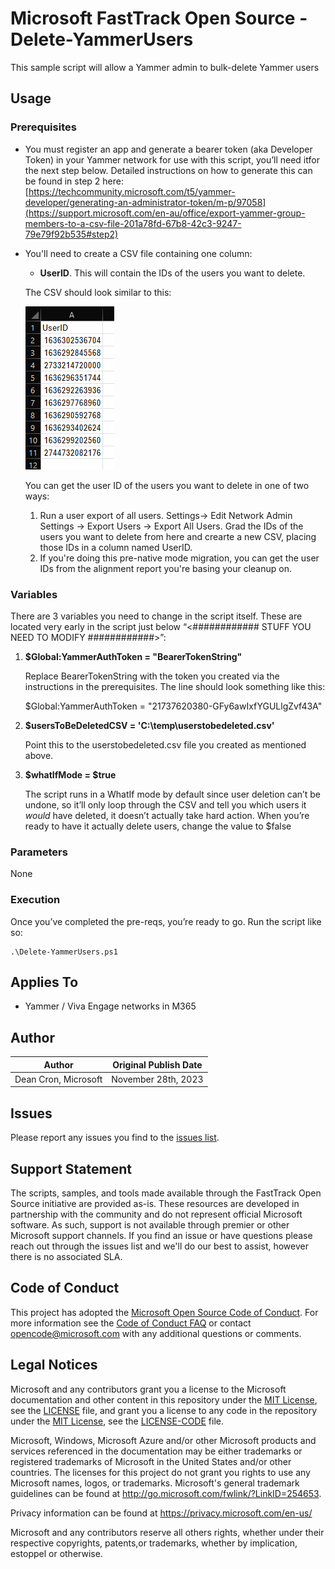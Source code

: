 # Microsoft FastTrack Open Source - Delete-YammerUsers

This sample script will allow a Yammer admin to bulk-delete Yammer users

## Usage

### Prerequisites

- You must register an app and generate a bearer token (aka Developer Token) in your Yammer network for use with this script, you’ll need itfor the next step below. Detailed instructions on how to generate this can be found in step 2 here: [https://techcommunity.microsoft.com/t5/yammer-developer/generating-an-administrator-token/m-p/97058](https://support.microsoft.com/en-au/office/export-yammer-group-members-to-a-csv-file-201a78fd-67b8-42c3-9247-79e79f92b535#step2)

- You'll need to create a CSV file containing one column:
	- **UserID**. This will contain the IDs of the users you want to delete.
 
  The CSV should look similar to this:

  ![CSV format](UserIDSample.png?raw=true "Title")

  You can get the user ID of the users you want to delete in one of two ways:

    1. Run a user export of all users. Settings-> Edit Network Admin Settings -> Export Users -> Export All Users. Grad the IDs of the users you want to delete from here and crearte a new CSV, placing those IDs in a column named UserID.
    2. If you're doing this pre-native mode migration, you can get the user IDs from the alignment report you're basing your cleanup on.

### Variables

There are 3 variables you need to change in the script itself. These are located very early in the script just below “<############    STUFF YOU NEED TO MODIFY    ############>”:

1. **$Global:YammerAuthToken = "BearerTokenString"**

	  Replace BearerTokenString with the token you created via the instructions in the prerequisites. The line should look something like this:

    $Global:YammerAuthToken = "21737620380-GFy6awIxfYGULlgZvf43A"

2. **$usersToBeDeletedCSV = 'C:\temp\userstobedeleted.csv'**
  
    Point this to the userstobedeleted.csv file you created as mentioned above.

3. **$whatIfMode = $true**

   The script runs in a WhatIf mode by default since user deletion can’t be undone, so it’ll only loop through the CSV and tell you which users it *would* have deleted, it doesn’t actually take hard action. When        you’re ready to have it actually delete users, change the value to $false
  
### Parameters

None

### Execution

Once you’ve completed the pre-reqs, you’re ready to go. Run the script like so:

	.\Delete-YammerUsers.ps1

## Applies To

- Yammer / Viva Engage networks in M365

## Author

|Author|Original Publish Date
|----|--------------------------
|Dean Cron, Microsoft|November 28th, 2023|

## Issues

Please report any issues you find to the [issues list](/issues).

## Support Statement

The scripts, samples, and tools made available through the FastTrack Open Source initiative are provided as-is. These resources are developed in partnership with the community and do not represent official Microsoft software. As such, support is not available through premier or other Microsoft support channels. If you find an issue or have questions please reach out through the issues list and we'll do our best to assist, however there is no associated SLA.

## Code of Conduct

This project has adopted the [Microsoft Open Source Code of Conduct](https://opensource.microsoft.com/codeofconduct/).
For more information see the [Code of Conduct FAQ](https://opensource.microsoft.com/codeofconduct/faq/) or
contact [opencode@microsoft.com](mailto:opencode@microsoft.com) with any additional questions or comments.

## Legal Notices

Microsoft and any contributors grant you a license to the Microsoft documentation and other content in this repository under the [MIT License](https://opensource.org/licenses/MIT), see the [LICENSE](LICENSE) file, and grant you a license to any code in the repository under the [MIT License](https://opensource.org/licenses/MIT), see the [LICENSE-CODE](LICENSE-CODE) file.

Microsoft, Windows, Microsoft Azure and/or other Microsoft products and services referenced in the documentation may be either trademarks or registered trademarks of Microsoft in the United States and/or other countries. The licenses for this project do not grant you rights to use any Microsoft names, logos, or trademarks. Microsoft's general trademark guidelines can be found at http://go.microsoft.com/fwlink/?LinkID=254653.

Privacy information can be found at https://privacy.microsoft.com/en-us/

Microsoft and any contributors reserve all others rights, whether under their respective copyrights, patents,or trademarks, whether by implication, estoppel or otherwise.

